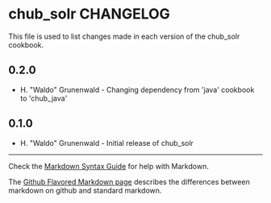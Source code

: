 chub_solr CHANGELOG
===================

This file is used to list changes made in each version of the chub_solr cookbook.

0.2.0
-----
- H. "Waldo" Grunenwald - Changing dependency from 'java' cookbook to 'chub_java'

0.1.0
-----
- H. "Waldo" Grunenwald - Initial release of chub_solr

- - -
Check the [Markdown Syntax Guide](http://daringfireball.net/projects/markdown/syntax) for help with Markdown.

The [Github Flavored Markdown page](http://github.github.com/github-flavored-markdown/) describes the differences between markdown on github and standard markdown.
